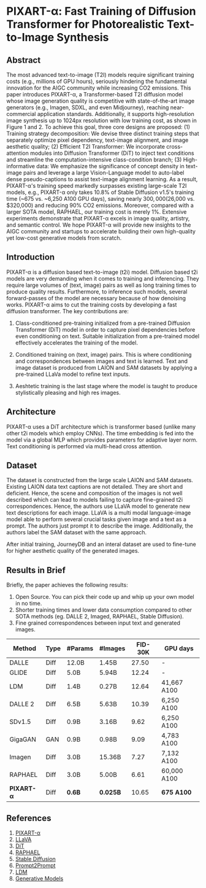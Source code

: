 # PIXART-α: Fast Training of Diffusion Transformer for Photorealistic Text-to-Image Synthesis

## Abstract

The most advanced text-to-image (T2I) models require significant training costs (e.g., millions of GPU hours), seriously hindering the fundamental innovation for the AIGC community while increasing CO2 emissions. This paper introduces PIXART-α, a Transformer-based T2I diffusion model whose image generation quality is competitive with state-of-the-art image generators (e.g., Imagen, SDXL, and even Midjourney), reaching near-commercial application standards. Additionally, it supports high-resolution image synthesis up to 1024px resolution with low training cost, as shown in Figure 1 and 2. To achieve this goal, three core designs are proposed: (1) Training strategy decomposition: We devise three distinct training steps that separately optimize pixel dependency, text-image alignment, and image aesthetic quality; (2) Efficient T2I Transformer: We incorporate cross-attention modules into Diffusion Transformer (DiT) to inject text conditions and streamline the computation-intensive class-condition branch; (3) High-informative data: We emphasize the significance of concept density in text-image pairs and leverage a large Vision-Language model to auto-label dense pseudo-captions to assist text-image alignment learning. As a result, PIXART-α's training speed markedly surpasses existing large-scale T2I models, e.g., PIXART-α only takes 10.8% of Stable Diffusion v1.5's training time (~675 vs. ~6,250 A100 GPU days), saving nearly $300,000 ($26,000 vs. $320,000) and reducing 90% CO2 emissions. Moreover, compared with a larger SOTA model, RAPHAEL, our training cost is merely 1%. Extensive experiments demonstrate that PIXART-α excels in image quality, artistry, and semantic control. We hope PIXART-α will provide new insights to the AIGC community and startups to accelerate building their own high-quality yet low-cost generative models from scratch.


## Introduction

PIXART-α is a diffusion based text-to-image (t2i) model. Diffusion based t2i models are very demanding when it comes to training and inferencing. They require large volumes of (text, image) pairs as well as long training times to produce quality results. Furthermore, to inference such models, several forward-passes of the model are necessary because of how denoising works. PIXART-α aims to cut the training costs by developing a fast diffusion transformer. The key contributions are:

1. Class-conditioned pre-training initialized from a pre-trained Diffusion Transformer (DiT) model in order to capture pixel dependencies before even conditioning on text. Suitable initialization from a pre-trained model effectively accelerates the training of the model.

2. Conditioned training on (text, image) pairs. This is where conditioning and correspondences between images and text is learned. Text and image dataset is produced from LAION and SAM datasets by applying a pre-trained LLaVa model to refine text inputs.

3. Aeshtetic training is the last stage where the model is taught to produce stylistically pleasing and high res images.


## Architecture

PIXART-α uses a DiT architecture which is transformer based (unlike many other t2i models which employ CNNs). The time embedding is fed into the model via a global MLP which provides parameters for adaptive layer norm. Text conditioning is performed via multi-head cross attention.

## Dataset

The dataset is constructed from the large scale LAION and SAM datasets. Existing LAION data text captions are not detailed. They are short and deficient. Hence, the scene and composition of the images is not well described which can lead to models failing to capture fine-grained t2i correspondences. Hence, the authors use LLaVA model to generate new text descriptions for each image. LLaVA is a multi modal language-image model able to perform several crucial tasks given image and a text as a prompt. The authors just prompt it to describe the image. Additionally, the authors label the SAM dataset with the same approach.

After initial training, JourneyDB and an interal dataset are used to fine-tune for higher aesthetic quality of the generated images.

## Results in Brief

Briefly, the paper achieves the following results:

1. Open Source. You can pick their code up and whip up your own model in no time.
2. Shorter training times and lower data consumption compared to other SOTA methods (eg. DALLE 2, Imaged, RAPHAEL, Stable Diffusion).
3. Fine grained correspondences between input text and generated images.

| **Method**  	| **Type**  	| **#Params**   	| **#Images**  	| **FID-30K**  	| **GPU days**  	|
|---	|---	|---	|---	|---	|---	|
|  DALLE 	| Diff 	| 12.0B  	| 1.45B  	| 27.50  	|  -  	|
|  GLIDE 	| Diff 	| 5.0B  	| 5.94B  	| 12.24  	|  -  	|
|  LDM 	| Diff 	| 1.4B  	| 0.27B  	| 12.64  	|  41,667 A100  	|
|  DALLE 2 	| Diff 	| 6.5B  	| 5.63B  	| 10.39  	|  6,250 A100  	|
|  SDv1.5 	| Diff 	| 0.9B  	| 3.16B  	| 9.62  	|  6,250 A100 |
|  GigaGAN 	| GAN 	| 0.9B  	| 0.98B  	| 9.09  	|  4,783 A100 |
|  Imagen 	| Diff 	| 3.0B  	| 15.36B  	| 7.27  	|  7,132 A100  	|
|  RAPHAEL 	| Diff 	| 3.0B  	| 5.00B  	| 6.61  	|   60,000 A100  	|
|  **PIXART-α** 	| Diff 	| **0.6B**  	| **0.025B**  	|  10.65   	|   **675 A100**  	|


## References
1. [PIXART-α](https://github.com/PixArt-alpha/PixArt-alpha)
2. [LLaVA](https://llava-vl.github.io/)
3. [DiT](https://github.com/facebookresearch/DiT)
4. [RAPHAEL](https://arxiv.org/abs/2305.18295)
5. [Stable Diffusion](https://arxiv.org/abs/2112.10752)
6. [Prompt2Prompt](https://prompt-to-prompt.github.io/)
7. [LDM](https://arxiv.org/pdf/2112.10752.pdf)
8. [Generative Models](https://lilianweng.github.io/posts/2021-07-11-diffusion-models/)
